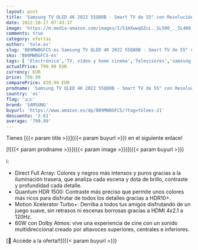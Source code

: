 ```yaml
---
layout: post
title: 'Samsung TV QLED 4K 2022 55Q80B - Smart TV de 55" con Resolución 4K  Direct Full Array  Quantum HDR 1500  60W Dolby Atmos  Procesador QLED 4K y Motion Xcelerator Turbo+.'
date: 2022-10-27 07:43:37
image: 'https://m.media-amazon.com/images/I/51mXwwqGZcL._SL500_._SL400_.jpg'
comments: true
category: ofertas
author: 'tole.es'
slug: 'B09MWBGFC5-es Samsung TV QLED 4K 2022 55Q80B - Smart TV de 55" con...'
sku: 'B09MWBGFC5-es'
tags: [ 'Electrónica','TV, vídeo y home cinema','Televisores','samsung','smart','tv','🇪🇸', ]
actualPrice: 799.99 EUR
currency: EUR
price: 799.99
comparePrice: 829.99 EUR
prodname: 'Samsung TV QLED 4K 2022 55Q80B - Smart TV de 55" con Resolución 4K  Direct Full Array  Quantum HDR 1500  60W Dolby Atmos  Procesador QLED 4K y Motion Xcelerator Turbo+.'
country: 'es'
flag: '🇪🇸'
brand: 'SAMSUNG'
buyurl: 'https://www.amazon.es/dp/B09MWBGFC5/?tag=tolees-21'
descuento: '3.61'
average: '799.99'
---
```


Tienes [{{< param title >}}]({{< param buyurl >}}) en el siguiente enlace!

[![{{< param prodname >}}]({{< param image >}})]({{< param buyurl >}})

ℹ️:

- Direct Full Array: Colores y negros más intensos y puros gracias a la iluminación trasera, que analiza cada escena y dota de brillo, contraste y profundidad cada detalle.
- Quantum HDR 1500: Contraste más preciso que permite unos colores más ricos para disfrutar de todos los detalles gracias a HDR10+.
- Motion Xcelerator Turbo+: Derriba a todos tus amigos disfrutando de un juego suave, sin retrasos ni escenas borrosas gracias a HDMI 4x2.1 a 120Hz.
- 60W con Dolby Atmos: vive una experiencia de cine con un sonido multidireccional creado por altavoces superiores, centrales e inferiores.

[🛒 Accede a la oferta!!]({{< param buyurl >}})
